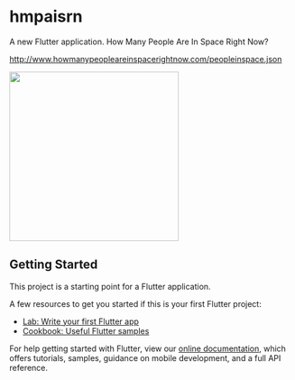 # hmpaisrn

A new Flutter application. How Many People Are In Space Right Now?

http://www.howmanypeopleareinspacerightnow.com/peopleinspace.json

<img src="https://i.imgur.com/mXngDUd.jpg" data-canonical-src="https://i.imgur.com/mXngDUd.jpg"  height="300" />

## Getting Started

This project is a starting point for a Flutter application.

A few resources to get you started if this is your first Flutter project:

- [Lab: Write your first Flutter app](https://flutter.io/docs/get-started/codelab)
- [Cookbook: Useful Flutter samples](https://flutter.io/docs/cookbook)

For help getting started with Flutter, view our 
[online documentation](https://flutter.io/docs), which offers tutorials, 
samples, guidance on mobile development, and a full API reference.
